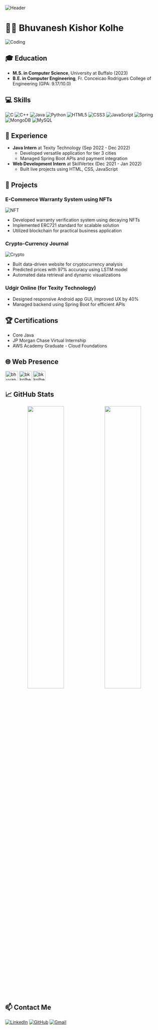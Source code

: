![Header](https://capsule-render.vercel.app/api?type=waving&color=gradient&height=100&section=header&text=Hey%20Everyone!%20👋🕹️&fontSize=30&fontAlignY=65&animation=fadeIn)

# 👨‍💻 Bhuvanesh Kishor Kolhe

![Coding](https://github.com/Bhuvanesh291100/Bhuvanesh291100/blob/main/coding.gif)

## 🎓 Education
- **M.S. in Computer Science**, University at Buffalo (2023)
- **B.E. in Computer Engineering**, Fr. Conceicao Rodrigues College of Engineering (GPA: 9.17/10.0)

## 💻 Skills
![C](https://img.shields.io/badge/c-%2300599C.svg?style=for-the-badge&logo=c&logoColor=white)
![C++](https://img.shields.io/badge/c++-%2300599C.svg?style=for-the-badge&logo=c%2B%2B&logoColor=white)
![Java](https://img.shields.io/badge/java-%23ED8B00.svg?style=for-the-badge&logo=java&logoColor=white)
![Python](https://img.shields.io/badge/python-3670A0?style=for-the-badge&logo=python&logoColor=ffdd54)
![HTML5](https://img.shields.io/badge/html5-%23E34F26.svg?style=for-the-badge&logo=html5&logoColor=white)
![CSS3](https://img.shields.io/badge/css3-%231572B6.svg?style=for-the-badge&logo=css3&logoColor=white)
![JavaScript](https://img.shields.io/badge/javascript-%23323330.svg?style=for-the-badge&logo=javascript&logoColor=%23F7DF1E)
![Spring](https://img.shields.io/badge/spring-%236DB33F.svg?style=for-the-badge&logo=spring&logoColor=white)
![MongoDB](https://img.shields.io/badge/MongoDB-%234ea94b.svg?style=for-the-badge&logo=mongodb&logoColor=white)
![MySQL](https://img.shields.io/badge/mysql-%2300f.svg?style=for-the-badge&logo=mysql&logoColor=white)

## 💼 Experience
- **Java Intern** at Texity Technology (Sep 2022 - Dec 2022)
  - Developed versatile application for tier 3 cities
  - Managed Spring Boot APIs and payment integration
- **Web Development Intern** at SkillVertex (Dec 2021 - Jan 2022) 
  - Built live projects using HTML, CSS, JavaScript

## 🚀 Projects
### E-Commerce Warranty System using NFTs
![NFT](https://github.com/Bhuvanesh291100/Bhuvanesh291100/blob/main/nft.gif)
- Developed warranty verification system using decaying NFTs
- Implemented ERC721 standard for scalable solution 
- Utilized blockchain for practical business application

### Crypto-Currency Journal
![Crypto](https://github.com/Bhuvanesh291100/Bhuvanesh291100/blob/main/crypto.gif)
- Built data-driven website for cryptocurrency analysis
- Predicted prices with 97% accuracy using LSTM model
- Automated data retrieval and dynamic visualizations

### Udgir Online (for Texity Technology) 
- Designed responsive Android app GUI, improved UX by 40%
- Managed backend using Spring Boot for efficient APIs

## 🏆 Certifications
- Core Java
- JP Morgan Chase Virtual Internship 
- AWS Academy Graduate - Cloud Foundations

## 🌐 Web Presence
<p align="left">
<a href="https://www.linkedin.com/in/bhuvanesh-kolhe/" target="blank"><img align="center" src="https://raw.githubusercontent.com/rahuldkjain/github-profile-readme-generator/master/src/images/icons/Social/linked-in-alt.svg" alt="bhuvanesh-kolhe" height="30" width="40" /></a>
<a href="https://www.hackerrank.com/bkkolhe29" target="blank"><img align="center" src="https://raw.githubusercontent.com/rahuldkjain/github-profile-readme-generator/master/src/images/icons/Social/hackerrank.svg" alt="bkkolhe29" height="30" width="40" /></a>
<a href="https://leetcode.com/bkkolhe29/" target="blank"><img align="center" src="https://raw.githubusercontent.com/rahuldkjain/github-profile-readme-generator/master/src/images/icons/Social/leet-code.svg" alt="bkkolhe29" height="30" width="40" /></a>
</p>

## 📈 GitHub Stats
<p align="center">
	<img width="48%" src="https://github-readme-stats.vercel.app/api?username=Bhuvanesh291100&show_icons=true&theme=radical" />
	<img width="48%" src="https://github-readme-streak-stats.herokuapp.com/?user=Bhuvanesh291100&theme=radical" />
</p>

## 📫 Contact Me
[![LinkedIn](https://img.shields.io/badge/LinkedIn-0077B5?style=for-the-badge&logo=linkedin&logoColor=white)](https://www.linkedin.com/in/bhuvanesh-kolhe/)
[![GitHub](https://img.shields.io/badge/GitHub-100000?style=for-the-badge&logo=github&logoColor=white)](https://github.com/Bhuvanesh291100)
[![Gmail](https://img.shields.io/badge/Gmail-D14836?style=for-the-badge&logo=gmail&logoColor=white)](mailto:bkkolhe29@gmail.com)

